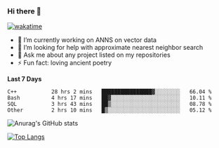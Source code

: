 ### Hi there 👋

[![wakatime](https://wakatime.com/badge/user/8906da98-c623-4aff-ac00-99cb42e09b38.svg)](https://wakatime.com/@8906da98-c623-4aff-ac00-99cb42e09b38)

- 🔭 I’m currently working on ANNS on vector data
- 🤔 I’m looking for help with approximate nearest neighbor search
- 💬 Ask me about any project listed on my repositories
- ⚡ Fun fact: loving ancient poetry


**Last 7 Days**
<!--START_SECTION:waka-->

```text
C++           28 hrs 2 mins   ████████████████▓░░░░░░░░   66.04 %
Bash          4 hrs 17 mins   ██▓░░░░░░░░░░░░░░░░░░░░░░   10.11 %
SQL           3 hrs 43 mins   ██▒░░░░░░░░░░░░░░░░░░░░░░   08.78 %
Other         2 hrs 10 mins   █▒░░░░░░░░░░░░░░░░░░░░░░░   05.12 %
```

<!--END_SECTION:waka-->

![Anurag's GitHub stats](https://github-readme-stats.vercel.app/api?username=matchyc&count_private=true&show_icons=true&theme=vue)

[![Top Langs](https://github-readme-stats.vercel.app/api/top-langs/?username=matchyc&langs_count=4&&hide=perl,raku,html,javascript,shell,roff,prolog)](https://github.com/anuraghazra/github-readme-stats)
